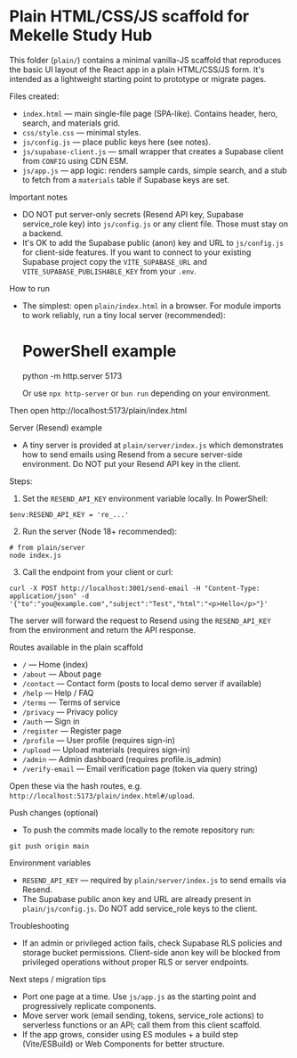 # Plain HTML/CSS/JS scaffold for Mekelle Study Hub

This folder (`plain/`) contains a minimal vanilla-JS scaffold that reproduces the basic UI layout of the React app in a plain HTML/CSS/JS form. It's intended as a lightweight starting point to prototype or migrate pages.

Files created:
- `index.html` — main single-file page (SPA-like). Contains header, hero, search, and materials grid.
- `css/style.css` — minimal styles.
- `js/config.js` — place public keys here (see notes).
- `js/supabase-client.js` — small wrapper that creates a Supabase client from `CONFIG` using CDN ESM.
- `js/app.js` — app logic: renders sample cards, simple search, and a stub to fetch from a `materials` table if Supabase keys are set.

Important notes
- DO NOT put server-only secrets (Resend API key, Supabase service_role key) into `js/config.js` or any client file. Those must stay on a backend.
- It's OK to add the Supabase public (anon) key and URL to `js/config.js` for client-side features. If you want to connect to your existing Supabase project copy the `VITE_SUPABASE_URL` and `VITE_SUPABASE_PUBLISHABLE_KEY` from your `.env`.

How to run
- The simplest: open `plain/index.html` in a browser. For module imports to work reliably, run a tiny local server (recommended):

  # PowerShell example
  python -m http.server 5173

  Or use `npx http-server` or `bun run` depending on your environment.

Then open http://localhost:5173/plain/index.html

Server (Resend) example

- A tiny server is provided at `plain/server/index.js` which demonstrates how to send emails using Resend from a secure server-side environment. Do NOT put your Resend API key in the client.

Steps:

1. Set the `RESEND_API_KEY` environment variable locally. In PowerShell:

```pwsh
$env:RESEND_API_KEY = 're_...'
```

2. Run the server (Node 18+ recommended):

```pwsh
# from plain/server
node index.js
```

3. Call the endpoint from your client or curl:

```pwsh
curl -X POST http://localhost:3001/send-email -H "Content-Type: application/json" -d '{"to":"you@example.com","subject":"Test","html":"<p>Hello</p>"}'
```

The server will forward the request to Resend using the `RESEND_API_KEY` from the environment and return the API response.

Routes available in the plain scaffold
- `/` — Home (index)
- `/about` — About page
- `/contact` — Contact form (posts to local demo server if available)
- `/help` — Help / FAQ
- `/terms` — Terms of service
- `/privacy` — Privacy policy
- `/auth` — Sign in
- `/register` — Register page
- `/profile` — User profile (requires sign-in)
- `/upload` — Upload materials (requires sign-in)
- `/admin` — Admin dashboard (requires profile.is_admin)
- `/verify-email` — Email verification page (token via query string)

Open these via the hash routes, e.g. `http://localhost:5173/plain/index.html#/upload`.

Push changes (optional)
 - To push the commits made locally to the remote repository run:

```pwsh
git push origin main
```

Environment variables
 - `RESEND_API_KEY` — required by `plain/server/index.js` to send emails via Resend.
 - The Supabase public anon key and URL are already present in `plain/js/config.js`. Do NOT add service_role keys to the client.

Troubleshooting
 - If an admin or privileged action fails, check Supabase RLS policies and storage bucket permissions. Client-side anon key will be blocked from privileged operations without proper RLS or server endpoints.

Next steps / migration tips
- Port one page at a time. Use `js/app.js` as the starting point and progressively replicate components.
- Move server work (email sending, tokens, service_role actions) to serverless functions or an API; call them from this client scaffold.
- If the app grows, consider using ES modules + a build step (Vite/ESBuild) or Web Components for better structure.

